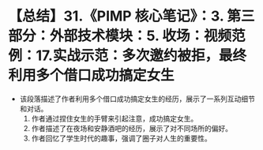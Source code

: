 # 【总结】31.《PIMP 核心笔记》：3. 第三部分：外部技术模块：5. 收场：视频范例：17.实战示范：多次邀约被拒，最终利用多个借口成功搞定女生

-   该段落描述了作者利用多个借口成功搞定女生的经历，展示了一系列互动细节和对话。
    1.  作者通过捏住女生的手臂来引起注意，成功搞定女生。
    2.  作者描述了在夜场和安静酒吧的经历，展示了对不同场所的偏好。
    3.  作者回忆了学生时代的趣事，强调了圈子对人生的重要性。
